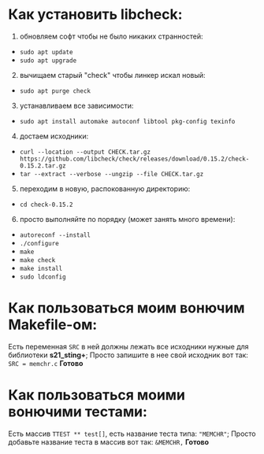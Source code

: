 # Как установить libcheck:
1. обновляем софт чтобы не было никаких странностей:
- `sudo apt update`
- `sudo apt upgrade`

2. вычищаем старый "check" чтобы линкер искал новый:
- `sudo apt purge check`

3. устанавливаем все зависимости:
- `sudo apt install automake autoconf libtool pkg-config texinfo`

4. достаем исходники:
- `curl --location --output CHECK.tar.gz https://github.com/libcheck/check/releases/download/0.15.2/check-0.15.2.tar.gz`
- `tar --extract --verbose --ungzip --file CHECK.tar.gz`

5. переходим в новую, распокованную директорию:
- `cd check-0.15.2`

6. просто выполняйте по порядку (может занять много времени): 
- `autoreconf --install`
- `./configure`
- `make`
- `make check`
- `make install`
- `sudo ldconfig`

# Как пользоваться моим вонючим Makefile-ом:

 Есть переменная `SRC` в ней должны лежать все исходники нужные для библиотеки **s21_sting+**;
 Просто запишите в нее свой исходник вот так: `SRC = memchr.c`
 **Готово**
 
# Как пользоваться моими вонючими тестами:
Есть массив `TTEST ** test[]`, есть название теста типа: `"MEMCHR"`;
Просто добавьте название теста в массив вот так:  `&MEMCHR,` 
 **Готово**

